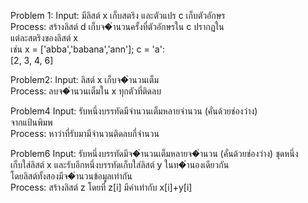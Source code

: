 Problem 1: Input: มีลิสต์ x เก็บสตริง และตัวแปร c เก็บตัวอักษร<br />
Process: สร้างลิสต์ d เก็บจ�ํานวนครั้งที่ตัวอักษรใน c ปรากฏใน<br />
แต่ละสตริงของลิสต์ x<br />
เช่น x = ['abba','babana','ann']; c = 'a':<br />
[2, 3, 4, 6]<br />


Problem2: Input: ลิสต์ x เก็บจ�ํานวนเต็ม<br />
Process: ลบจ�ํานวนเต็มใน x ทุกตัวที่ติดลบ<br />


Problem4 Input: รับหนึ่งบรรทัดมีจำนวนเต็มหลายจำนวน (คั่นด้วยช่องว่าง)<br />
จากแป้นพิมพ<br />
Process: หาว่าที่รับมามีจำนวนติดลบกี่จำนวน<br />

Problem6 Input: รับหนึ่งบรรทัดมีจ�ํานวนเต็มหลายจ�ํานวน (คั่นด้วยช่องว่าง) ชุดหนึ่ง<br />
เก็บใส่ลิสต์ x และรับอีกหนึ่งบรรทัดเก็บใส่ลิสต์ y ในท�ํานองเดียวกัน<br />
โดยลิสต์ทั้งสองมีจ�ํานวนข้อมูลเท่ากัน<br />
Process: สร้างลิสต์ z โดยที่ z[i] มีค่าเท่ากับ x[i]+y[i]<br />
